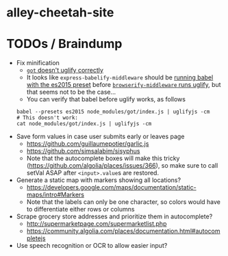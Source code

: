 # alley-cheetah-site

# TODOs / Braindump

* Fix minification
  * [`got` doesn't uglify correctly](https://github.com/sindresorhus/got/issues/89#issuecomment-169742157)
  * It looks like `express-babelify-middleware` should be [running babel with the es2015 preset](https://github.com/luisfarzati/express-babelify-middleware/blob/878ba319d7d85bc0b573a310f6552decba79bde7/lib/index.js#L8-L9) before [`browserify-middleware` runs uglify](https://github.com/ForbesLindesay/browserify-middleware/blob/83a71d24e3cc3f03f7cbf8b9ecab0110d9a22f52/lib/build-response.js#L82), but that seems not to be the case...
  * You can verify that babel before uglify works, as follows
  ```
  babel --presets es2015 node_modules/got/index.js | uglifyjs -cm
  # This doesn't work:
  cat node_modules/got/index.js | uglifyjs -cm
  ```
* Save form values in case user submits early or leaves page
  * https://github.com/guillaumepotier/garlic.js
  * https://github.com/simsalabim/sisyphus
  * Note that the autocomplete boxes will make this tricky (https://github.com/algolia/places/issues/366), so make sure to call setVal ASAP after `<input>.value`s are restored.
* Generate a static map with markers showing all locations?
  * https://developers.google.com/maps/documentation/static-maps/intro#Markers
  * Note that the labels can only be one character, so colors would have to differentiate either rows or columns
* Scrape grocery store addresses and prioritize them in autocomplete?
  * http://supermarketpage.com/supermarketlist.php
  * https://community.algolia.com/places/documentation.html#autocompletejs
* Use speech recognition or OCR to allow easier input?
